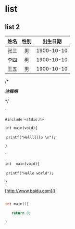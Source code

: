 # list

## list 2

| 姓名 | 性别 |  出生日期  |
| :--: | :--: | :--------: |
| 张三 |  男  | 1900-10-10 |
| 李四 |  男  | 1900-10-10 |
| 王五 |  男  | 1900-10-10 |

/*	

***注释啊***

*/

`

`#include <stdio.h>`

`int main(void){`

​	`printf("Hellllllo \n");`

`}`

`

`int  main(void){`

​	`printf("Hello world");`

`}`



[http://www.baidu.com]()

![]()





```c
int main(){	
	
​	return 0;

}
```

